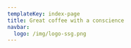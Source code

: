 ```yaml
---
templateKey: index-page
title: Great coffee with a conscience
navbar:
  logo: /img/logo-ssg.png
---
```


